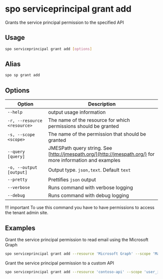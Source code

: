 # spo serviceprincipal grant add

Grants the service principal permission to the specified API

## Usage

```sh
spo serviceprincipal grant add [options]
```

## Alias

```sh
spo sp grant add
```

## Options

Option|Description
------|-----------
`--help`|output usage information
`-r, --resource <resource>`|The name of the resource for which permissions should be granted
`-s, --scope <scope>`|The name of the permission that should be granted
`--query [query]`|JMESPath query string. See [http://jmespath.org/](http://jmespath.org/) for more information and examples
`-o, --output [output]`|Output type. `json,text`. Default `text`
`--pretty`|Prettifies `json` output
`--verbose`|Runs command with verbose logging
`--debug`|Runs command with debug logging

!!! important
    To use this command you have to have permissions to access the tenant admin site.

## Examples

Grant the service principal permission to read email using the Microsoft Graph

```sh
spo serviceprincipal grant add --resource 'Microsoft Graph' --scope 'Mail.Read'
```

Grant the service principal permission to a custom API

```sh
spo serviceprincipal grant add --resource 'contoso-api' --scope 'user_impersonation'
```